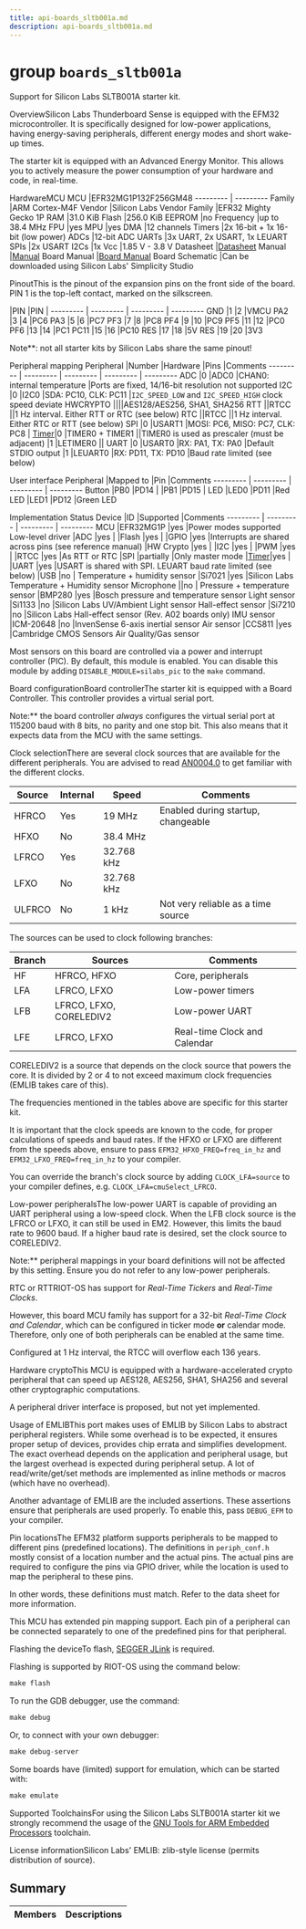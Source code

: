 ```yaml
---
title: api-boards_sltb001a.md
description: api-boards_sltb001a.md
---
```

# group `boards_sltb001a` 

Support for Silicon Labs SLTB001A starter kit.

OverviewSilicon Labs Thunderboard Sense is equipped with the EFM32 microcontroller. It is specifically designed for low-power applications, having energy-saving peripherals, different energy modes and short wake-up times.

The starter kit is equipped with an Advanced Energy Monitor. This allows you to actively measure the power consumption of your hardware and code, in real-time.

HardwareMCU
MCU   |EFR32MG1P132F256GM48
--------- | ---------
Family   |ARM Cortex-M4F
Vendor   |Silicon Labs
Vendor Family   |EFR32 Mighty Gecko 1P
RAM   |31.0 KiB
Flash   |256.0 KiB
EEPROM   |no
Frequency   |up to 38.4 MHz
FPU   |yes
MPU   |yes
DMA   |12 channels
Timers   |2x 16-bit + 1x 16-bit (low power)
ADCs   |12-bit ADC
UARTs   |3x UART, 2x USART, 1x LEUART
SPIs   |2x USART
I2Cs   |1x
Vcc   |1.85 V - 3.8 V
Datasheet   |[Datasheet](https://www.silabs.com/documents/public/data-sheets/efr32mg1-datasheet.pdf)
Manual   |[Manual](https://www.silabs.com/documents/public/reference-manuals/efr32xg1-rm.pdf)
Board Manual   |[Board Manual](https://www.silabs.com/documents/public/user-guides/ug250-tb001-user-guide.pdf)
Board Schematic   |Can be downloaded using Silicon Labs' Simplicity Studio

PinoutThis is the pinout of the expansion pins on the front side of the board. PIN 1 is the top-left contact, marked on the silkscreen.

|PIN   |PIN   |
--------- | --------- | --------- | ---------
GND   |1   |2   |VMCU
PA2   |3   |4   |PC6
PA3   |5   |6   |PC7
PF3   |7   |8   |PC8
PF4   |9   |10   |PC9
PF5   |11   |12   |PC0
PF6   |13   |14   |PC1
PC11   |15   |16   |PC10
RES   |17   |18   |5V
RES   |19   |20   |3V3

Note**: not all starter kits by Silicon Labs share the same pinout!

Peripheral mapping
Peripheral   |Number   |Hardware   |Pins   |Comments
--------- | --------- | --------- | --------- | ---------
ADC   |0   |ADC0   |CHAN0: internal temperature   |Ports are fixed, 14/16-bit resolution not supported
I2C   |0   |I2C0   |SDA: PC10, CLK: PC11   |`I2C_SPEED_LOW` and `I2C_SPEED_HIGH` clock speed deviate
HWCRYPTO   ||||AES128/AES256, SHA1, SHA256
RTT   ||RTCC   ||1 Hz interval. Either RTT or RTC (see below)
RTC   ||RTCC   ||1 Hz interval. Either RTC or RTT (see below)
SPI   |0   |USART1   |MOSI: PC6, MISO: PC7, CLK: PC8   |
[Timer](./doc/starlight-docs/src/content/docs/apidoc/api-pkg_paho_mqtt.md#structTimer)|0   |TIMER0 + TIMER1   ||TIMER0 is used as prescaler (must be adjacent)
|1   |LETIMER0   ||
UART   |0   |USART0   |RX: PA1, TX: PA0   |Default STDIO output
|1   |LEUART0   |RX: PD11, TX: PD10   |Baud rate limited (see below)

User interface
Peripheral   |Mapped to   |Pin   |Comments
--------- | --------- | --------- | ---------
Button   |PB0   |PD14   |
|PB1   |PD15   |
LED   |LED0   |PD11   |Red LED
|LED1   |PD12   |Green LED

Implementation Status
Device   |ID   |Supported   |Comments
--------- | --------- | --------- | ---------
MCU   |EFR32MG1P   |yes   |Power modes supported
Low-level driver   |ADC   |yes   |
|Flash   |yes   |
|GPIO   |yes   |Interrupts are shared across pins (see reference manual)
|HW Crypto   |yes   |
|I2C   |yes   |
|PWM   |yes   |
|RTCC   |yes   |As RTT or RTC
|SPI   |partially   |Only master mode
|[Timer](./doc/starlight-docs/src/content/docs/apidoc/api-pkg_paho_mqtt.md#structTimer)|yes   |
|UART   |yes   |USART is shared with SPI. LEUART baud rate limited (see below)
|USB   |no   |
Temperature + humidity sensor   |Si7021   |yes   |Silicon Labs Temperature + Humidity sensor
Microphone   ||no   |
Pressure + temperature sensor   |BMP280   |yes   |Bosch pressure and temperature sensor
Light sensor   |Si1133   |no   |Silicon Labs UV/Ambient Light sensor
Hall-effect sensor   |Si7210   |no   |Silicon Labs Hall-effect sensor (Rev. A02 boards only)
IMU sensor   |ICM-20648   |no   |InvenSense 6-axis inertial sensor
Air sensor   |CCS811   |yes   |Cambridge CMOS Sensors Air Quality/Gas sensor

Most sensors on this board are controlled via a power and interrupt controller (PIC). By default, this module is enabled. You can disable this module by adding `DISABLE_MODULE=silabs_pic` to the `make` command.

Board configurationBoard controllerThe starter kit is equipped with a Board Controller. This controller provides a virtual serial port.

Note:** the board controller *always* configures the virtual serial port at 115200 baud with 8 bits, no parity and one stop bit. This also means that it expects data from the MCU with the same settings.

Clock selectionThere are several clock sources that are available for the different peripherals. You are advised to read [AN0004.0](https://www.silabs.com/documents/public/application-notes/an0004.0-efm32-cmu.pdf) to get familiar with the different clocks.

Source   |Internal   |Speed   |Comments
--------- | --------- | --------- | ---------
HFRCO   |Yes   |19 MHz   |Enabled during startup, changeable
HFXO   |No   |38.4 MHz   |
LFRCO   |Yes   |32.768 kHz   |
LFXO   |No   |32.768 kHz   |
ULFRCO   |No   |1 kHz   |Not very reliable as a time source

The sources can be used to clock following branches:

Branch   |Sources   |Comments
--------- | --------- | ---------
HF   |HFRCO, HFXO   |Core, peripherals
LFA   |LFRCO, LFXO   |Low-power timers
LFB   |LFRCO, LFXO, CORELEDIV2   |Low-power UART
LFE   |LFRCO, LFXO   |Real-time Clock and Calendar

CORELEDIV2 is a source that depends on the clock source that powers the core. It is divided by 2 or 4 to not exceed maximum clock frequencies (EMLIB takes care of this).

The frequencies mentioned in the tables above are specific for this starter kit.

It is important that the clock speeds are known to the code, for proper calculations of speeds and baud rates. If the HFXO or LFXO are different from the speeds above, ensure to pass `EFM32_HFXO_FREQ=freq_in_hz` and `EFM32_LFXO_FREQ=freq_in_hz` to your compiler.

You can override the branch's clock source by adding `CLOCK_LFA=source` to your compiler defines, e.g. `CLOCK_LFA=cmuSelect_LFRCO`.

Low-power peripheralsThe low-power UART is capable of providing an UART peripheral using a low-speed clock. When the LFB clock source is the LFRCO or LFXO, it can still be used in EM2. However, this limits the baud rate to 9600 baud. If a higher baud rate is desired, set the clock source to CORELEDIV2.

Note:** peripheral mappings in your board definitions will not be affected by this setting. Ensure you do not refer to any low-power peripherals.

RTC or RTTRIOT-OS has support for *Real-Time Tickers* and *Real-Time Clocks*.

However, this board MCU family has support for a 32-bit *Real-Time Clock and Calendar*, which can be configured in ticker mode **or** calendar mode. Therefore, only one of both peripherals can be enabled at the same time.

Configured at 1 Hz interval, the RTCC will overflow each 136 years.

Hardware cryptoThis MCU is equipped with a hardware-accelerated crypto peripheral that can speed up AES128, AES256, SHA1, SHA256 and several other cryptographic computations.

A peripheral driver interface is proposed, but not yet implemented.

Usage of EMLIBThis port makes uses of EMLIB by Silicon Labs to abstract peripheral registers. While some overhead is to be expected, it ensures proper setup of devices, provides chip errata and simplifies development. The exact overhead depends on the application and peripheral usage, but the largest overhead is expected during peripheral setup. A lot of read/write/get/set methods are implemented as inline methods or macros (which have no overhead).

Another advantage of EMLIB are the included assertions. These assertions ensure that peripherals are used properly. To enable this, pass `DEBUG_EFM` to your compiler.

Pin locationsThe EFM32 platform supports peripherals to be mapped to different pins (predefined locations). The definitions in `periph_conf.h` mostly consist of a location number and the actual pins. The actual pins are required to configure the pins via GPIO driver, while the location is used to map the peripheral to these pins.

In other words, these definitions must match. Refer to the data sheet for more information.

This MCU has extended pin mapping support. Each pin of a peripheral can be connected separately to one of the predefined pins for that peripheral.

Flashing the deviceTo flash, [SEGGER JLink](https://www.segger.com/jlink-software.html) is required.

Flashing is supported by RIOT-OS using the command below:

```cpp
make flash
```

To run the GDB debugger, use the command:

```cpp
make debug
```

Or, to connect with your own debugger:

```cpp
make debug-server
```

Some boards have (limited) support for emulation, which can be started with:

```cpp
make emulate
```

Supported ToolchainsFor using the Silicon Labs SLTB001A starter kit we strongly recommend the usage of the [GNU Tools for ARM Embedded Processors](https://developer.arm.com/open-source/gnu-toolchain/gnu-rm) toolchain.

License informationSilicon Labs' EMLIB: zlib-style license (permits distribution of source).

## Summary

 Members                        | Descriptions                                
--------------------------------|---------------------------------------------

